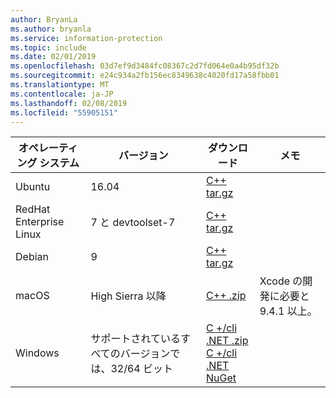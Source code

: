 ```yaml
---
author: BryanLa
ms.author: bryanla
ms.service: information-protection
ms.topic: include
ms.date: 02/01/2019
ms.openlocfilehash: 03d7ef9d3484fc08367c2d7fd064e0a4b95df32b
ms.sourcegitcommit: e24c934a2fb156ec8349638c4020fd17a58fbb01
ms.translationtype: MT
ms.contentlocale: ja-JP
ms.lasthandoff: 02/08/2019
ms.locfileid: "55905151"
---
```

| オペレーティング システム | バージョン | ダウンロード | メモ |
|------------------|----------|----------|--------|
| Ubuntu  |  16.04 | [C++ tar.gz](https://aka.ms/mipsdkbinaries) | |
| RedHat Enterprise Linux | 7 と devtoolset-7 | [C++ tar.gz](https://aka.ms/mipsdkbinaries) | |
| Debian  | 9 | [C++ tar.gz](https://aka.ms/mipsdkbinaries) | |
| macOS   | High Sierra 以降 | [C++ .zip](https://aka.ms/mipsdkbinaries) | Xcode の開発に必要と 9.4.1 以上。 |
| Windows | サポートされているすべてのバージョンでは、32/64 ビット | [C +/cli .NET .zip](https://aka.ms/mipsdkbinaries)<br>[C +/cli .NET NuGet](https://www.nuget.org/packages?q=Microsoft.InformationProtection) | |


